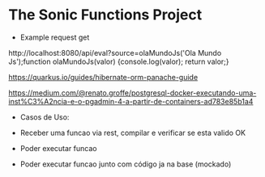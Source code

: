 # The Sonic Functions Project


- Example request get

http://localhost:8080/api/eval?source=olaMundoJs('Ola Mundo Js');function olaMundoJs(valor) {console.log(valor); return valor;}


https://quarkus.io/guides/hibernate-orm-panache-guide


https://medium.com/@renato.groffe/postgresql-docker-executando-uma-inst%C3%A2ncia-e-o-pgadmin-4-a-partir-de-containers-ad783e85b1a4

- Casos de Uso:

- Receber uma funcao via rest, compilar e verificar se esta valido OK
- Poder executar funcao
- Poder executar funcao junto com código ja na base (mockado)



